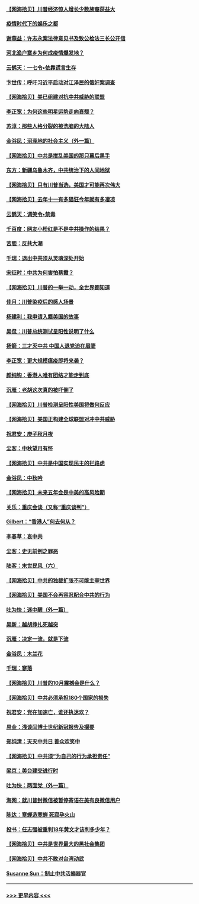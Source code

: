 #### [【网海拾贝】川普经济惊人增长少数族裔获益大](../pages/nsc993/n12471565.md?t=10131202) 
#### [疫情时代下的娱乐之都](../pages/nsc993/n12471312.md?t=10131202) 
#### [谢燕益：许志永案法律意见书及致公检法三长公开信](../pages/nsc993/n12470870.md?t=10131202) 
#### [河北渔户寨乡为何成疫情爆发地？](../pages/nsc993/n12464936.md?t=10131202) 
#### [云鹤天：一七令▪依靠谎言生存](../pages/nsc993/n12470034.md?t=10131202) 
#### [卞世传：呼吁习近平启动对江泽民的俄奸案调查](../pages/nsc993/n12469722.md?t=10131202) 
#### [【网海拾贝】美已组建对抗中共威胁的联盟](../pages/nsc993/n12469018.md?t=10131202) 
#### [李正宽：为何这些明星运势走向衰颓？](../pages/nsc993/n12468730.md?t=10131202) 
#### [苏淳：那些人格分裂的被洗脑的大陆人](../pages/nsc993/n12467858.md?t=10131202) 
#### [金浴凤：沼泽地的社会主义（外一篇）](../pages/nsc993/n12467792.md?t=10131202) 
#### [【网海拾贝】中共是搅乱美国的那只幕后黑手](../pages/nsc993/n12467700.md?t=10131202) 
#### [东方：新疆乌鲁木齐，中共统治下的人间地狱](../pages/nsc993/n12466075.md?t=10131202) 
#### [【网海拾贝】只有川普当选，美国才可能再次伟大](../pages/nsc993/n12466013.md?t=10131202) 
#### [【网海拾贝】去年十一有多猖狂今年就有多凄凉](../pages/nsc993/n12463649.md?t=10131202) 
#### [云鹤天：调笑令▪禁毒](../pages/nsc993/n12462975.md?t=10131202) 
#### [千百度：网友小粉红是不是中共操作的结果？](../pages/nsc993/n12461025.md?t=10131202) 
#### [苦胆：反共大潮](../pages/nsc993/n12459469.md?t=10131202) 
#### [千瑞：退出中共须从灵魂深处开始](../pages/nsc993/n12459437.md?t=10131202) 
#### [宋征时：中共为何害怕蔡霞？](../pages/nsc993/n12459097.md?t=10131202) 
#### [【网海拾贝】川普的一举一动，全世界都知道](../pages/nsc993/n12458825.md?t=10131202) 
#### [佳月：川普染疫后的感人场景](../pages/nsc993/n12456994.md?t=10131202) 
#### [杨建利：我申请入籍美国的故事](../pages/nsc993/n12455635.md?t=10131202) 
#### [吴侃：川普总统测试呈阳性说明了什么](../pages/nsc993/n12451869.md?t=10131202) 
#### [扬箭：三才灭中共 中国人退党迫在眉睫](../pages/nsc993/n12451842.md?t=10131202) 
#### [李正宽：更大规模瘟疫即将来袭？](../pages/nsc993/n12451455.md?t=10131202) 
#### [颜纯钩：香港人唯有团结才能走到底](../pages/nsc993/n12450870.md?t=10131202) 
#### [沉雁：老胡这次真的被吓倒了](../pages/nsc993/n12449796.md?t=10131202) 
#### [【网海拾贝】川普检测呈阳性美国将做何反应](../pages/nsc993/n12449042.md?t=10131202) 
#### [【网海拾贝】美国正构建全球联盟对冲中共威胁](../pages/nsc993/n12446580.md?t=10131202) 
#### [祝君安：庚子秋月夜](../pages/nsc993/n12445870.md?t=10131202) 
#### [尘客：中秋望月有怀](../pages/nsc993/n12444632.md?t=10131202) 
#### [【网海拾贝】中共是中国实现民主的拦路虎](../pages/nsc993/n12443573.md?t=10131202) 
#### [金浴凤：中秋吟](../pages/nsc993/n12441773.md?t=10131202) 
#### [【网海拾贝】未来五年会是中美的高风险期](../pages/nsc993/n12440760.md?t=10131202) 
#### [关乐：重庆会谈（又称“重庆谈判”）](../pages/nsc993/n12437525.md?t=10131202) 
#### [Gilbert：“香港人”何去何从？](../pages/nsc993/n12435894.md?t=10131202) 
#### [李春草：哀中共](../pages/nsc993/n12435874.md?t=10131202) 
#### [尘客：史无前例之罪恶](../pages/nsc993/n12435762.md?t=10131202) 
#### [陆客：末世民风（六）](../pages/nsc993/n12435354.md?t=10131202) 
#### [【网海拾贝】中共的独裁扩张不可能主宰世界](../pages/nsc993/n12435151.md?t=10131202) 
#### [【网海拾贝】美国不会再容忍配合中共的行为](../pages/nsc993/n12433808.md?t=10131202) 
#### [吐为快：迷中醒（外一篇）](../pages/nsc993/n12433585.md?t=10131202) 
#### [吴新：越胡挣扎死越突](../pages/nsc993/n12433562.md?t=10131202) 
#### [沉雁：决定一流，就是下流](../pages/nsc993/n12432128.md?t=10131202) 
#### [金浴凤：木兰花](../pages/nsc993/n12432124.md?t=10131202) 
#### [千瑞：寥落](../pages/nsc993/n12432071.md?t=10131202) 
#### [【网海拾贝】川普的10月震撼会是什么？](../pages/nsc993/n12431624.md?t=10131202) 
#### [【网海拾贝】中共必须承担180个国家的损失](../pages/nsc993/n12428893.md?t=10131202) 
#### [祝君安：党在加速亡，谁还执迷欢？](../pages/nsc993/n12428652.md?t=10131202) 
#### [易金：浅谈闫博士世纪新冠报告及撮要](../pages/nsc993/n12426822.md?t=10131202) 
#### [郑纯清：天灭中共日 善众欢笑中](../pages/nsc993/n12426784.md?t=10131202) 
#### [【网海拾贝】中共须“为自己的行为承担责任”](../pages/nsc993/n12426067.md?t=10131202) 
#### [梁京：美台建交进行时](../pages/nsc993/n12424066.md?t=10131202) 
#### [吐为快：两面党（外一篇）](../pages/nsc993/n12424043.md?t=10131202) 
#### [海网：就川普封微信被暂停寄语在美有良微信用户](../pages/nsc993/n12424021.md?t=10131202) 
#### [陈达：寒蝉造寒蝉 死寂孕火山](../pages/nsc993/n12423958.md?t=10131202) 
#### [投书：任志强被重判18年黄文才该判多少年？](../pages/nsc993/n12423672.md?t=10131202) 
#### [【网海拾贝】中共是世界最大的黑社会集团](../pages/nsc993/n12423543.md?t=10131202) 
#### [【网海拾贝】中共不敢对台湾动武](../pages/nsc993/n12421418.md?t=10131202) 
#### [Susanne Sun：制止中共活摘器官](../pages/nsc993/n12419654.md?t=10131202) 

----
#### [ >>> 更早内容 <<< ](../indexes/nsc993-earlier.md)
